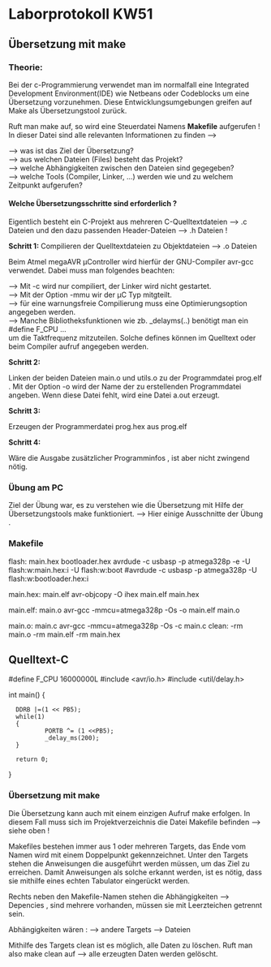 # Laborprotokoll KW51
## Übersetzung mit make

### Theorie:


Bei der c-Programmierung verwendet man im normalfall eine Integrated Development Environment(IDE) 
wie Netbeans oder Codeblocks um eine Übersetzung vorzunehmen. Diese Entwicklungsumgebungen greifen 
auf Make als Übersetzungstool zurück.

Ruft man make auf, so wird eine Steuerdatei Namens  **Makefile** aufgerufen ! 
In dieser Datei sind alle relevanten Informationen zu finden -->

-->  was ist das Ziel der Übersetzung?  
--> aus welchen Dateien (Files) besteht das Projekt?  
--> welche Abhängigkeiten zwischen den Dateien sind gegegeben?  
--> welche Tools (Compiler, Linker, ...) werden wie und zu welchem Zeitpunkt aufgerufen?  


#### Welche Übersetzungsschritte sind erforderlich ?

Eigentlich besteht ein C-Projekt aus mehreren C-Quelltextdateien 
  --> .c Dateien und den dazu passenden Header-Dateien --> .h Dateien !

**Schritt 1:** Compilieren der Quelltextdateien zu Objektdateien --> .o Dateien

Beim Atmel megaAVR µController wird hierfür der GNU-Compiler avr-gcc verwendet. Dabei muss
man folgendes beachten: 

--> Mit -c wird nur compiliert, der Linker wird nicht gestartet.  
--> Mit der Option -mmu wir der µC Typ mitgteilt.  
--> für eine warnungsfreie Compilierung muss eine Optimierungsoption angegeben werden.  
--> Manche Bibliotheksfunktionen wie zb. _delayms(..) benötigt man ein #define F_CPU ...  
    um die Taktfrequenz mitzuteilen. Solche defines können im Quelltext oder beim Compiler
    aufruf angegeben werden. 

**Schritt 2:**

Linken der beiden Dateien main.o und utils.o zu der Programmdatei prog.elf .
Mit der Option -o wird der  Name der zu erstellenden Programmdatei angeben. Wenn diese Datei 
fehlt, wird eine Datei a.out erzeugt.


**Schritt 3:** 

Erzeugen der Programmerdatei prog.hex aus prog.elf

**Schritt 4:**

Wäre die Ausgabe zusätzlicher Programminfos , ist aber nicht zwingend nötig.


### Übung am PC

Ziel der Übung war, es zu verstehen wie die Übersetzung mit Hilfe der Übersetzungstools make funktioniert.
--> Hier einige Ausschnitte der Übung .

### Makefile 

flash: main.hex bootloader.hex
       avrdude -c usbasp -p atmega328p -e -U flash:w:main.hex:i -U flash:w:boot
       #avrdude -c usbasp -p atmega328p  -U flash:w:bootloader.hex:i


main.hex: main.elf
       avr-objcopy -O ihex main.elf main.hex

main.elf: main.o
       avr-gcc -mmcu=atmega328p -Os -o main.elf main.o

main.o: main.c
      avr-gcc -mmcu=atmega328p -Os -c main.c
clean: 
       -rm main.o
       -rm main.elf
       -rm main.hex
       
## Quelltext-C

#define F_CPU 16000000L
#include <avr/io.h>
#include <util/delay.h>

int main()
{

      DDRB |=(1 << PB5);
      while(1)
      {
              PORTB ^= (1 <<PB5);
              _delay_ms(200);
      }

      return 0;
}

### Übersetzung mit make

Die Übersetzung kann auch mit einem einzigen Aufruf make erfolgen. In diesem Fall muss sich im Projektverzeichnis die Datei Makefile befinden --> siehe oben !

Makefiles bestehen immer aus 1 oder mehreren Targets, das Ende vom Namen wird mit 
einem Doppelpunkt gekennzeichnet. Unter den Targets stehen die Anweisungen die ausgeführt werden
müssen, um das Ziel zu erreichen. Damit Anweisungen als solche erkannt werden, ist es nötig, dass sie 
mithilfe eines echten Tabulator eingerückt werden. 

Rechts neben den Makefile-Namen stehen die Abhängigkeiten --> Depencies , sind mehrere vorhanden, müssen
sie mit Leerzteichen getrennt sein. 

Abhängigkeiten wären :
                       --> andere Targets
                       --> Dateien
                       
Mithilfe des Targets clean ist es möglich, alle Daten zu löschen. 
Ruft man also make clean auf --> alle erzeugten Daten werden gelöscht.



